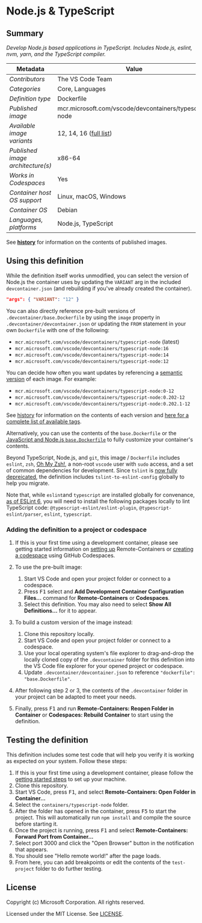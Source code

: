 # Node.js & TypeScript

## Summary

*Develop Node.js based applications in TypeScript. Includes Node.js, eslint, nvm, yarn, and the TypeScript compiler.*

| Metadata | Value |  
|----------|-------|
| *Contributors* | The VS Code Team |
| *Categories* | Core, Languages |
| *Definition type* | Dockerfile |
| *Published image* | mcr.microsoft.com/vscode/devcontainers/typescript-node |
| *Available image variants* | 12, 14, 16 ([full list](https://mcr.microsoft.com/v2/vscode/devcontainers/typescript-node/tags/list)) |
| *Published image architecture(s)* | x86-64 |
| *Works in Codespaces* | Yes |
| *Container host OS support* | Linux, macOS, Windows |
| *Container OS* | Debian |
| *Languages, platforms* | Node.js, TypeScript |

See **[history](history)** for information on the contents of published images.

## Using this definition

While the definition itself works unmodified, you can select the version of Node.js the container uses by updating the `VARIANT` arg in the included `devcontainer.json` (and rebuilding if you've already created the container).

```json
"args": { "VARIANT": "12" }
```

You can also directly reference pre-built versions of `.devcontainer/base.Dockerfile` by using the `image` property in `.devcontainer/devcontainer.json` or updating the `FROM` statement in your own `Dockerfile` with one of the following:

- `mcr.microsoft.com/vscode/devcontainers/typescript-node` (latest)
- `mcr.microsoft.com/vscode/devcontainers/typescript-node:16`
- `mcr.microsoft.com/vscode/devcontainers/typescript-node:14`
- `mcr.microsoft.com/vscode/devcontainers/typescript-node:12`

You can decide how often you want updates by referencing a [semantic version](https://semver.org/) of each image. For example:

- `mcr.microsoft.com/vscode/devcontainers/typescript-node:0-12`
- `mcr.microsoft.com/vscode/devcontainers/typescript-node:0.202-12`
- `mcr.microsoft.com/vscode/devcontainers/typescript-node:0.202.1-12`

See [history](history) for information on the contents of each version and [here for a complete list of available tags](https://mcr.microsoft.com/v2/vscode/devcontainers/typescript-node/tags/list).

Alternatively, you can use the contents of the `base.Dockerfile` or the [JavaScript and Node.js `base.Dockerfile`](../javascript-node/.devcontainer/base.Dockerfile) to fully customize your container's contents.

Beyond TypeScript, Node.js, and `git`, this image / `Dockerfile` includes `eslint`, `zsh`, [Oh My Zsh!](https://ohmyz.sh/), a non-root `vscode` user with `sudo` access, and a set of common dependencies for development. Since `tslint` is [now fully depreicated](https://github.com/palantir/tslint/issues/4534), the definition includes `tslint-to-eslint-config` globally to help you migrate.

Note that, while `eslint`and `typescript` are installed globally for convenance, [as of ESLint 6](https://eslint.org/docs/user-guide/migrating-to-6.0.0#-plugins-and-shareable-configs-are-no-longer-affected-by-eslints-location), you will need to install the following packages locally to lint TypeScript code: `@typescript-eslint/eslint-plugin`, `@typescript-eslint/parser`, `eslint`, `typescript`.

### Adding the definition to a project or codespace

1. If this is your first time using a development container, please see getting started information on [setting up](https://aka.ms/vscode-remote/containers/getting-started) Remote-Containers or [creating a codespace](https://aka.ms/ghcs-open-codespace) using GitHub Codespaces.

2. To use the pre-built image:
   1. Start VS Code and open your project folder or connect to a codespace.
   2. Press <kbd>F1</kbd> select and **Add Development Container Configuration Files...** command for **Remote-Containers** or **Codespaces**.
   3. Select this definition. You may also need to select **Show All Definitions...** for it to appear.

3. To build a custom version of the image instead:
   1. Clone this repository locally.
   2. Start VS Code and open your project folder or connect to a codespace.
   3. Use your local operating system's file explorer to drag-and-drop the locally cloned copy of the `.devcontainer` folder for this definition into the VS Code file explorer for your opened project or codespace.
   4. Update `.devcontainer/devcontainer.json` to reference `"dockerfile": "base.Dockerfile"`.

4. After following step 2 or 3, the contents of the `.devcontainer` folder in your project can be adapted to meet your needs.

5. Finally, press <kbd>F1</kbd> and run **Remote-Containers: Reopen Folder in Container** or **Codespaces: Rebuild Container** to start using the definition.

## Testing the definition

This definition includes some test code that will help you verify it is working as expected on your system. Follow these steps:

1. If this is your first time using a development container, please follow the [getting started steps](https://aka.ms/vscode-remote/containers/getting-started) to set up your machine.
2. Clone this repository.
3. Start VS Code, press <kbd>F1</kbd>, and select **Remote-Containers: Open Folder in Container...**
4. Select the `containers/typescript-node` folder.
5. After the folder has opened in the container, press <kbd>F5</kbd> to start the project. This will automatically run `npm install` and compile the source before starting it.
6. Once the project is running, press <kbd>F1</kbd> and select **Remote-Containers: Forward Port from Container...**
7. Select port 3000 and click the "Open Browser" button in the notification that appears.
8. You should see "Hello remote world!" after the page loads.
9. From here, you can add breakpoints or edit the contents of the `test-project` folder to do further testing.

## License

Copyright (c) Microsoft Corporation. All rights reserved.

Licensed under the MIT License. See [LICENSE](https://github.com/microsoft/vscode-dev-containers/blob/main/LICENSE).
